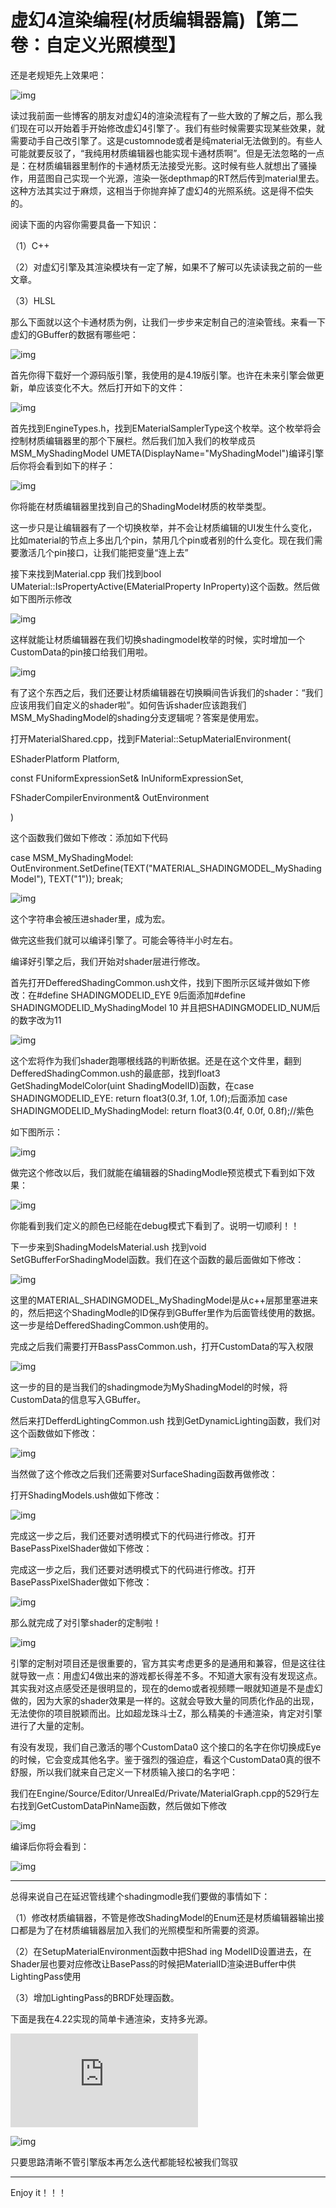 ﻿# 虚幻4渲染编程(材质编辑器篇)【第二卷：自定义光照模型】



还是老规矩先上效果吧：



![img](Customlightingmodel.assets/v2-0c2c33bd32b708dcd5eebd59edcab13d_hd.jpg)

读过我前面一些博客的朋友对虚幻4的渲染流程有了一些大致的了解之后，那么我们现在可以开始着手开始修改虚幻4引擎了·。我们有些时候需要实现某些效果，就需要动手自己改引擎了。这是customnode或者是纯material无法做到的。有些人可能就要反驳了，“我纯用材质编辑器也能实现卡通材质啊”。但是无法忽略的一点是：在材质编辑器里制作的卡通材质无法接受光影。这时候有些人就想出了骚操作，用蓝图自己实现一个光源，渲染一张depthmap的RT然后传到material里去。这种方法其实过于麻烦，这相当于你抛弃掉了虚幻4的光照系统。这是得不偿失的。



阅读下面的内容你需要具备一下知识：

（1）C++

（2）对虚幻引擎及其渲染模块有一定了解，如果不了解可以先读读我之前的一些文章。

（3）HLSL

那么下面就以这个卡通材质为例，让我们一步步来定制自己的渲染管线。来看一下虚幻的GBuffer的数据有哪些吧：



![img](Customlightingmodel.assets/v2-f2df11cbc694e6fe469ef7f348f13735_hd.jpg)

首先你得下载好一个源码版引擎，我使用的是4.19版引擎。也许在未来引擎会做更新，单应该变化不大。然后打开如下的文件：



![img](Customlightingmodel.assets/v2-69e1c367f96b3d8a003a5f70a66f0208_hd.jpg)

首先找到EngineTypes.h，找到EMaterialSamplerType这个枚举。这个枚举将会控制材质编辑器里的那个下展栏。然后我们加入我们的枚举成员MSM_MyShadingModel       UMETA(DisplayName="MyShadingModel")编译引擎后你将会看到如下的样子：



![img](Customlightingmodel.assets/v2-ba6a063f0b008a7e6bb5bf09aa530ba2_hd.jpg)

你将能在材质编辑器里找到自己的ShadingModel材质的枚举类型。



这一步只是让编辑器有了一个切换枚举，并不会让材质编辑的UI发生什么变化，比如material的节点上多出几个pin，禁用几个pin或者别的什么变化。现在我们需要激活几个pin接口，让我们能把变量“连上去”



接下来找到Material.cpp 我们找到bool UMaterial::IsPropertyActive(EMaterialProperty InProperty)这个函数。然后做如下图所示修改



![img](Customlightingmodel.assets/v2-68ff4005889b3d71b2b108c0bd9ec8ae_hd.jpg)

这样就能让材质编辑器在我们切换shadingmodel枚举的时候，实时增加一个CustomData的pin接口给我们用啦。



![img](Customlightingmodel.assets/v2-dab0152ca4ff364484fcc14801082dee_hd.jpg)

有了这个东西之后，我们还要让材质编辑器在切换瞬间告诉我们的shader：“我们应该用我们自定义的shader啦”。如何告诉shader应该跑我们MSM_MyShadingModel的shading分支逻辑呢？答案是使用宏。

打开MaterialShared.cpp，找到FMaterial::SetupMaterialEnvironment(

 EShaderPlatform Platform,

 const FUniformExpressionSet& InUniformExpressionSet,

 FShaderCompilerEnvironment& OutEnvironment

 )

这个函数我们做如下修改：添加如下代码

case MSM_MyShadingModel: OutEnvironment.SetDefine(TEXT("MATERIAL_SHADINGMODEL_MyShadingModel"),  TEXT("1")); break;  



![img](Customlightingmodel.assets/v2-a2414e1a2f2ac128edfc3c482e0bc57b_hd.jpg)

这个字符串会被压进shader里，成为宏。

做完这些我们就可以编译引擎了。可能会等待半小时左右。

编译好引擎之后，我们开始对shader层进行修改。

首先打开DefferedShadingCommon.ush文件，找到下图所示区域并做如下修改：在#define  SHADINGMODELID_EYE     9后面添加#define SHADINGMODELID_MyShadingModel  10  并且把SHADINGMODELID_NUM后的数字改为11



![img](Customlightingmodel.assets/v2-8168617a8eaa21dc70f1c15d58c2fd80_hd.jpg)

这个宏将作为我们shader跑哪根线路的判断依据。还是在这个文件里，翻到DefferedShadingCommon.ush的最底部，找到float3  GetShadingModelColor(uint ShadingModelID)函数，在case SHADINGMODELID_EYE:  return float3(0.3f, 1.0f, 1.0f);后面添加 case SHADINGMODELID_MyShadingModel:  return float3(0.4f, 0.0f, 0.8f);//紫色

如下图所示：



![img](Customlightingmodel.assets/v2-2e7e48430ce4e28055c6a045b6f5dd37_hd.jpg)

做完这个修改以后，我们就能在编辑器的ShadingModle预览模式下看到如下效果：



![img](Customlightingmodel.assets/v2-dab87fa3008b83521891316474394217_hd.jpg)

你能看到我们定义的颜色已经能在debug模式下看到了。说明一切顺利！！

下一步来到ShadingModelsMaterial.ush 找到void SetGBufferForShadingModel函数。我们在这个函数的最后面做如下修改：



![img](Customlightingmodel.assets/v2-39019d54d277e24df9976a8f849ddcd2_hd.jpg)

这里的MATERIAL_SHADINGMODEL_MyShadingModel是从c++层那里塞进来的，然后把这个ShadingModle的ID保存到GBuffer里作为后面管线使用的数据。这一步是给DefferedShadingCommon.ush使用的。

完成之后我们需要打开BassPassCommon.ush，打开CustomData的写入权限



![img](Customlightingmodel.assets/v2-4b7f86135022db6bfe787c82442199c9_hd.jpg)

这一步的目的是当我们的shadingmode为MyShadingModel的时候，将CustomData的信息写入GBuffer。



然后来打DefferdLightingCommon.ush 找到GetDynamicLighting函数，我们对这个函数做如下修改：



![img](Customlightingmodel.assets/v2-5419fd201a95481a74171635fa9c78b5_hd.jpg)

当然做了这个修改之后我们还需要对SurfaceShading函数再做修改：

打开ShadingModels.ush做如下修改：



![img](Customlightingmodel.assets/v2-9b4f43de2df49122033efeb2f4257e75_hd.jpg)

完成这一步之后，我们还要对透明模式下的代码进行修改。打开BasePassPixelShader做如下修改：

完成这一步之后，我们还要对透明模式下的代码进行修改。打开BasePassPixelShader做如下修改：



![img](Customlightingmodel.assets/v2-d0c3c18ac3c3053ab4bb6cdeef29656c_hd.jpg)

那么就完成了对引擎shader的定制啦！



![img](Customlightingmodel.assets/v2-5e13acb20836b731f52741fa0e2bdfdc_hd.jpg)

引擎的定制对项目还是很重要的，官方其实考虑更多的是通用和兼容，但是这往往就导致一点：用虚幻4做出来的游戏都长得差不多。不知道大家有没有发现这点。其实我对这点感受还是很明显的，现在的demo或者视频瞟一眼就知道是不是虚幻做的，因为大家的shader效果是一样的。这就会导致大量的同质化作品的出现，无法使你的项目脱颖而出。比如超龙珠斗士Z，那么精美的卡通渲染，肯定对引擎进行了大量的定制。

有没有发现，我们自己激活的哪个CustomData0 这个接口的名字在你切换成Eye的时候，它会变成其他名字。鉴于强烈的强迫症，看这个CustomData0真的很不舒服，所以我们就来自己定义一下材质输入接口的名字吧：



我们在Engine/Source/Editor/UnrealEd/Private/MaterialGraph.cpp的529行左右找到GetCustomDataPinName函数，然后做如下修改



![img](Customlightingmodel.assets/v2-bf1f4865cb71b939b670238b41ab02b7_hd.jpg)

编译后你将会看到：



![img](Customlightingmodel.assets/v2-2ba6549d648d7a3862cb2a740d902752_hd.jpg)

------

总得来说自己在延迟管线建个shadingmodle我们要做的事情如下：

（1）修改材质编辑器，不管是修改ShadingModel的Enum还是材质编辑器输出接口都是为了在材质编辑器层加入我们的光照模型和所需要的资源。

（2）在SetupMaterialEnvironment函数中把Shad ing ModelID设置进去，在Shader层也要对应修改让BasePass的时候把MaterialID渲染进Buffer中供LightingPass使用

（3）增加LightingPass的BRDF处理函数。

下面是我在4.22实现的简单卡通渲染，支持多光源。

<iframe allowfullscreen="" src="https://www.zhihu.com/video/1109121113321381888?autoplay=false&amp;useMSE=" frameborder="0"></iframe>





![img](Customlightingmodel.assets/v2-61c50ee153430e6df42802b29429c69e_hd.jpg)

只要思路清晰不管引擎版本再怎么迭代都能轻松被我们驾驭

------

Enjoy it！！！
